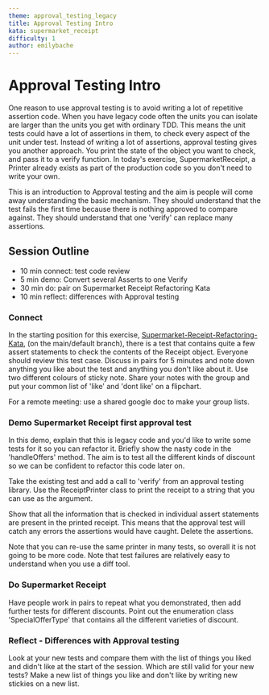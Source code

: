 ```yaml
---
theme: approval_testing_legacy
title: Approval Testing Intro
kata: supermarket_receipt
difficulty: 1
author: emilybache
---
```


# Approval Testing Intro

One reason to use approval testing is to avoid writing a lot of repetitive assertion code. When you have legacy code often the units you can isolate are larger than the units you get with ordinary TDD. This means the unit tests could have a lot of assertions in them, to check every aspect of the unit under test. Instead of writing a lot of assertions, approval testing gives you another approach. You print the state of the object you want to check, and pass it to a verify function. In today's exercise, SupermarketReceipt, a Printer already exists as part of the production code so you don't need to write your own.

This is an introduction to Approval testing and the aim is people will come away understanding the basic mechanism. They should understand that the test fails the first time because there is nothing approved to compare against. They should understand that one 'verify' can replace many assertions.

## Session Outline

* 10 min connect: test code review
* 5 min demo: Convert several Asserts to one Verify
* 30 min do: pair on Supermarket Receipt Refactoring Kata  
* 10 min reflect: differences with Approval testing

### Connect

In the starting position for this exercise, [Supermarket-Receipt-Refactoring-Kata](https://github.com/emilybache/SupermarketReceipt-Refactoring-Kata), (on the main/default branch), there is a test that contains quite a few assert statements to check the contents of the Receipt object. Everyone should review this test case. Discuss in pairs for 5 minutes and note down anything you like about the test and anything you don't like about it. Use two different colours of sticky note. Share your notes with the group and put your common list of 'like' and 'dont like' on a flipchart.

For a remote meeting: use a shared google doc to make your group lists.


### Demo Supermarket Receipt first approval test
In this demo, explain that this is legacy code and you'd like to write some tests for it so you can refactor it. Briefly show the nasty code in the 'handleOffers' method. The aim is to test all the different kinds of discount so we can be confident to refactor this code later on.

Take the existing test and add a call to 'verify' from an approval testing library. Use the ReceiptPrinter class to print the receipt to a string that you can use as the argument.

Show that all the information that is checked in individual assert statements are present in the printed receipt. This means that the approval test will catch any errors the assertions would have caught. Delete the assertions. 

Note that you can re-use the same printer in many tests, so overall it is not going to be more code. Note that test failures are relatively easy to understand when you use a diff tool.

### Do Supermarket Receipt
Have people work in pairs to repeat what you demonstrated, then add further tests for different discounts. Point out the enumeration class 'SpecialOfferType' that contains all the different varieties of discount.

### Reflect - Differences with Approval testing
Look at your new tests and compare them with the list of things you liked and didn't like at the start of the session. Which are still valid for your new tests? Make a new list of things you like and don't like by writing new stickies on a new list.

